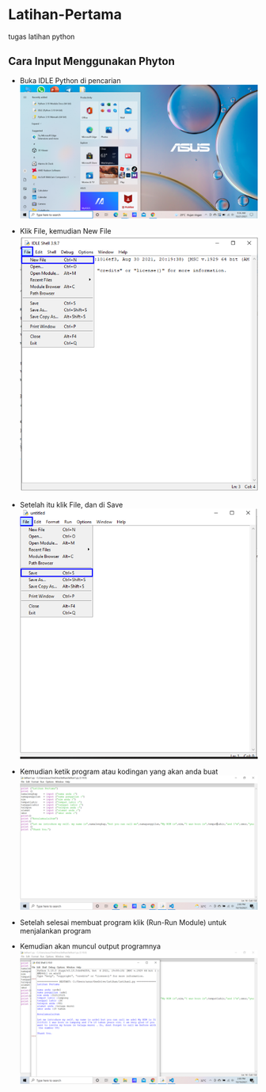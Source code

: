 # Latihan-Pertama
tugas latihan python


## Cara Input Menggunakan Phyton 
 - Buka IDLE Python di pencarian 
 ![img](ss/1.png)

 - Klik File, kemudian New File
 ![img](ss/2.png)

 - Setelah itu klik File, dan di Save
 ![img](ss/3.png)

 - Kemudian ketik program atau kodingan yang akan anda buat
 ![img](ss/4.png)
- Setelah selesai membuat program klik (Run-Run Module)   untuk menjalankan program

- Kemudian akan muncul output programnya 
![img](ss/5.png)

